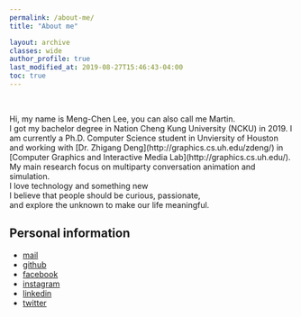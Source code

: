 ```yaml
---
permalink: /about-me/
title: "About me"

layout: archive
classes: wide
author_profile: true
last_modified_at: 2019-08-27T15:46:43-04:00
toc: true
---
```


<figure style="width: 300px" class="align-left">
  <img src="{{ site.url }}{{ site.baseurl }}/assets/images/me.jpg" alt="">
</figure> 

<br>
Hi, my name is Meng-Chen Lee, you can also call me Martin.<br>
I got my bachelor degree in Nation Cheng Kung University (NCKU) in 2019. I am currently a Ph.D. Computer Science student in Unviersity of Houston and working with [Dr. Zhigang Deng](http://graphics.cs.uh.edu/zdeng/) in [Computer Graphics and Interactive Media Lab](http://graphics.cs.uh.edu/). My main research focus on multiparty conversation animation and simulation.



<br>
I love technology and something new <br>
I believe that people should be curious, passionate, <br>
and explore the unknown to make our life meaningful.

## Personal information

* [mail](mailto:martin33156@gmail.com)
* [github](https://github.com/genius92606)
* [facebook](https://www.facebook.com/profile.php?id=100000413662587&ref=bookmarks)
* [instagram](https://www.instagram.com/dream_fall92606/)
* [linkedin](https://www.linkedin.com/in/martin-lee-b02b08135/)
* [twitter](https://twitter.com/genius92606)